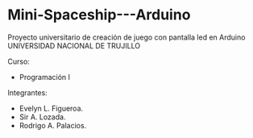 # Mini-Spaceship---Arduino
Proyecto universitario de creación de juego con pantalla led en Arduino
UNIVERSIDAD NACIONAL DE TRUJILLO

Curso: 
- Programación I
  
Integrantes:
- Evelyn L. Figueroa.
- Sir A. Lozada.
- Rodrigo A. Palacios.
